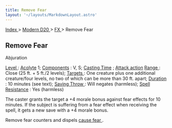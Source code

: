 ```yaml
---
title: Remove Fear
layout: '~/layouts/MarkdownLayout.astro'
---
```


[ Index ](/) > [ Modern D20 ](/modern.d20.srd) > [ FX ](/modern.d20.srd/fx) > Remove Fear

##  Remove Fear

Abjuration

[ Level ](/modern.d20.srd/fx/level) : [ Acolyte](/modern.d20.srd/classes/advanced/acolyte) 1; [ Components](/modern.d20.srd/fx/components) : V, S; [ Casting Time](/modern.d20.srd/fx/casting.time) ; [ Attack action](/modern.d20.srd/combat/attack.actions) [ Range ](/modern.d20.srd/fx/range) :
Close (25 ft. + 5 ft./2 levels); [ Targets ](/modern.d20.srd/fx/target) : One
creature plus one additional creature/four levels, no two of which can be more
than 30 ft. apart; [ Duration ](/modern.d20.srd/fx/duration) : 10 minutes (see
text); [ Saving Throw ](/modern.d20.srd/basics/saving.throws) : Will negates
(harmless); [ Spell Resistance](/modern.d20.srd/special.abilities/spell.resistance) : Yes (harmless)

The caster grants the target a +4 morale bonus against fear effects for 10
minutes. If the subject is suffering from a fear effect when receiving the
spell, it gets a new save with a +4 morale bonus.

Remove fear counters and dispels [ cause fear ](/modern.d20.srd/fx/cause.fear)
.

